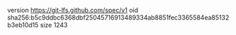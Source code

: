 version https://git-lfs.github.com/spec/v1
oid sha256:b5c9ddbc6368dbf25045716913489334ab8851fec3365584ea85132b3eb10d15
size 1243
